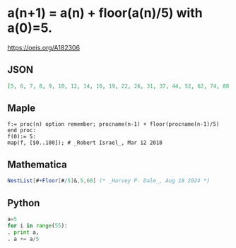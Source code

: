 # a\(n\+1\) \= a\(n\) \+ floor\(a\(n\)/5\) with a\(0\)\=5\.
https://oeis.org/A182306
## JSON
```JSON
[5, 6, 7, 8, 9, 10, 12, 14, 16, 19, 22, 26, 31, 37, 44, 52, 62, 74, 88, 105, 126, 151, 181, 217, 260, 312, 374, 448, 537, 644, 772, 926, 1111, 1333, 1599, 1918, 2301, 2761, 3313, 3975, 4770, 5724, 6868, 8241, 9889, 11866, 14239, 17086, 20503, 24603, 29523, 35427, 42512]
```
## Maple
```Maple
f:= proc(n) option remember; procname(n-1) + floor(procname(n-1)/5)
end proc:
f(0):= 5:
map(f, [$0..100]); # _Robert Israel_, Mar 12 2018
```
## Mathematica
```Mathematica
NestList[#+Floor[#/5]&,5,60] (* _Harvey P. Dale_, Aug 18 2024 *)
```
## Python
```Python
a=5
for i in range(55):
. print a,
. a += a/5
```
